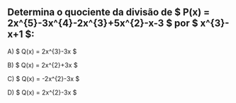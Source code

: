 ## Determina o quociente  da divisão de $ P(x) = 2x^{5}-3x^{4}-2x^{3}+5x^{2}-x-3 $ por $ x^{3}-x+1 $: 

A) $ Q(x) = 2x^{3}-3x  $

B) $ Q(x) = 2x^{2}+3x  $ 

C) $ Q(x) = -2x^{2}-3x  $

D) $ Q(x) = 2x^{2}-3x  $
